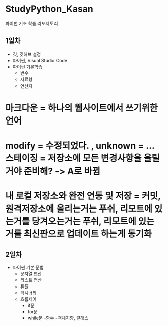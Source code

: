 # StudyPython_Kasan
파이썬 기초 학습 리포지토리

## 1일차
- 깃, 깃허브 설정
- 파이썬, Visual Studio Code
- 파이썬 기본학습
    - 변수
    - 자료형
    - 연산자
# 마크다운 = 하나의 웹사이트에서 쓰기위한 언어
# modify = 수정되었다. , unknown = ... 스테이징 = 저장소에 모든 변경사항을 올릴거야 준비해? -> A로 바뀜
# 내 로컬 저장소와 완전 연동 및 저장 = 커밋, 원격저장소에 올리는거는 푸쉬, 리모트에 있는거를 당겨오는거는 푸쉬, 리모트에 있는 거를 최신판으로 업데이트 하는게 동기화

## 2일차
- 파이썬 기본 문법
    - 문자열 연산
    - 리스트 연산
    - 튜플
    - 딕셔너리
    - 흐름제어
        - if문
        - for문
        - while문
    -함수
    -객체지향, 클래스
    